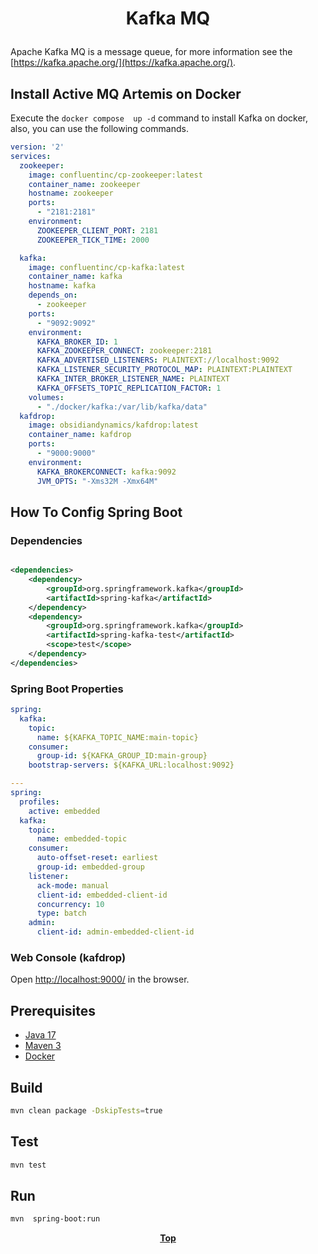 # <p align="center">Kafka MQ</p>

<p align="justify">

Apache Kafka MQ is a message queue, for more information see the [https://kafka.apache.org/](https://kafka.apache.org/).

</p>

## Install Active MQ Artemis on Docker

<p align="justify">

Execute the `docker compose  up -d` command to install Kafka on docker, also, you can use the following commands.

</p>

```yaml
version: '2'
services:
  zookeeper:
    image: confluentinc/cp-zookeeper:latest
    container_name: zookeeper
    hostname: zookeeper
    ports:
      - "2181:2181"
    environment:
      ZOOKEEPER_CLIENT_PORT: 2181
      ZOOKEEPER_TICK_TIME: 2000

  kafka:
    image: confluentinc/cp-kafka:latest
    container_name: kafka
    hostname: kafka
    depends_on:
      - zookeeper
    ports:
      - "9092:9092"
    environment:
      KAFKA_BROKER_ID: 1
      KAFKA_ZOOKEEPER_CONNECT: zookeeper:2181
      KAFKA_ADVERTISED_LISTENERS: PLAINTEXT://localhost:9092
      KAFKA_LISTENER_SECURITY_PROTOCOL_MAP: PLAINTEXT:PLAINTEXT
      KAFKA_INTER_BROKER_LISTENER_NAME: PLAINTEXT
      KAFKA_OFFSETS_TOPIC_REPLICATION_FACTOR: 1
    volumes:
      - "./docker/kafka:/var/lib/kafka/data"
  kafdrop:
    image: obsidiandynamics/kafdrop:latest
    container_name: kafdrop
    ports:
      - "9000:9000"
    environment:
      KAFKA_BROKERCONNECT: kafka:9092
      JVM_OPTS: "-Xms32M -Xmx64M"
```

## How To Config Spring Boot

### Dependencies

```xml

<dependencies>
    <dependency>
        <groupId>org.springframework.kafka</groupId>
        <artifactId>spring-kafka</artifactId>
    </dependency>
    <dependency>
        <groupId>org.springframework.kafka</groupId>
        <artifactId>spring-kafka-test</artifactId>
        <scope>test</scope>
    </dependency>
</dependencies>
```

### Spring Boot Properties

```yaml
spring:
  kafka:
    topic:
      name: ${KAFKA_TOPIC_NAME:main-topic}
    consumer:
      group-id: ${KAFKA_GROUP_ID:main-group}
    bootstrap-servers: ${KAFKA_URL:localhost:9092}

---
spring:
  profiles:
    active: embedded
  kafka:
    topic:
      name: embedded-topic
    consumer:
      auto-offset-reset: earliest
      group-id: embedded-group
    listener:
      ack-mode: manual
      client-id: embedded-client-id
      concurrency: 10
      type: batch
    admin:
      client-id: admin-embedded-client-id

```

### Web Console (kafdrop)

Open [http://localhost:9000/](http://localhost:9000/) in the browser.

## Prerequisites

* [Java 17](https://www.oracle.com/de/java/technologies/downloads/)
* [Maven 3](https://maven.apache.org/index.html)
* [Docker](https://www.docker.com/)

## Build

```bash
mvn clean package -DskipTests=true 
```

## Test

```bash
mvn test
```

## Run

```bash
mvn  spring-boot:run
```

**<p align="center"> [Top](#kafka-mq) </p>**